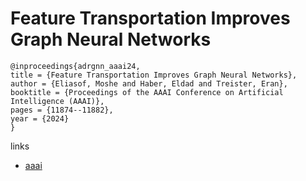 # Feature Transportation Improves Graph Neural Networks

```
@inproceedings{adrgnn_aaai24,
title = {Feature Transportation Improves Graph Neural Networks},
author = {Eliasof, Moshe and Haber, Eldad and Treister, Eran},
booktitle = {Proceedings of the AAAI Conference on Artificial Intelligence (AAAI)},
pages = {11874--11882},
year = {2024}
}
```

links
- [aaai](https://ojs.aaai.org/index.php/AAAI/article/view/29073)

